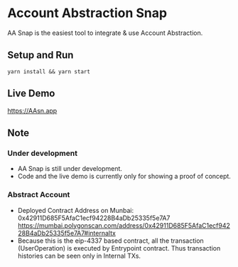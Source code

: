 # Account Abstraction Snap

AA Snap is the easiest tool to integrate & use Account Abstraction.

## Setup and Run

```shell
yarn install && yarn start
```

## Live Demo

https://AAsn.app

## Note

### Under development

- AA Snap is still under development.
- Code and the live demo is currently only for showing a proof of concept.

### Abstract Account

- Deployed Contract Address on Munbai: 0x42911D685F5AfaC1ecf94228B4aDb25335f5e7A7
https://mumbai.polygonscan.com/address/0x42911D685F5AfaC1ecf94228B4aDb25335f5e7A7#internaltx
- Because this is the eip-4337 based contract, all the transaction (UserOperation) is executed by Entrypoint contract. Thus transaction histories can be seen only in Internal TXs.
